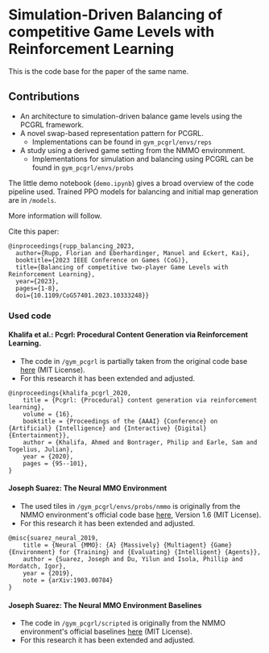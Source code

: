 # Simulation-Driven Balancing of competitive Game Levels with Reinforcement Learning

This is the code base for the paper of the same name.

## Contributions
* An architecture to simulation-driven balance game levels using the PCGRL framework.
* A novel swap-based representation pattern for PCGRL.
  * Implementations can be found in ```gym_pcgrl/envs/reps```
* A study using a derived game setting from the NMMO environment.
  * Implementations for simulation and balancing using PCGRL can be found in ```gym_pcgrl/envs/probs```


The little demo notebook (```demo.ipynb```) gives a broad overview of the code pipeline used. Trained PPO models for balancing and initial map generation are in ```/models```.


More information will follow.

Cite this paper:

```
@inproceedings{rupp_balancing_2023,
  author={Rupp, Florian and Eberhardinger, Manuel and Eckert, Kai},
  booktitle={2023 IEEE Conference on Games (CoG)}, 
  title={Balancing of competitive two-player Game Levels with Reinforcement Learning}, 
  year={2023},
  pages={1-8},
  doi={10.1109/CoG57401.2023.10333248}}
```


### Used code

#### Khalifa et al.: Pcgrl: Procedural Content Generation via Reinforcement Learning.

* The code in ```/gym_pcgrl``` is partially taken from the original code base [here](https://github.com/amidos2006/gym-pcgrl) (MIT License).
* For this research it has been extended and adjusted.

```
@inproceedings{khalifa_pcgrl_2020,
	title = {Pcgrl: {Procedural} content generation via reinforcement learning},
	volume = {16},
	booktitle = {Proceedings of the {AAAI} {Conference} on {Artificial} {Intelligence} and {Interactive} {Digital} {Entertainment}},
	author = {Khalifa, Ahmed and Bontrager, Philip and Earle, Sam and Togelius, Julian},
	year = {2020},
	pages = {95--101},
}
```

#### Joseph Suarez: The Neural MMO Environment

* The used tiles in ```/gym_pcgrl/envs/probs/nmmo``` is originally from the NMMO environment's official code base [here](https://github.com/NeuralMMO/environment), Version 1.6 (MIT License).
* For this research it has been extended and adjusted.

```
@misc{suarez_neural_2019,
	title = {Neural {MMO}: {A} {Massively} {Multiagent} {Game} {Environment} for {Training} and {Evaluating} {Intelligent} {Agents}},
	author = {Suarez, Joseph and Du, Yilun and Isola, Phillip and Mordatch, Igor},
	year = {2019},
	note = {arXiv:1903.00784}
}
```

#### Joseph Suarez: The Neural MMO Environment Baselines

* The code in ```/gym_pcgrl/scripted``` is originally from the NMMO environment's official baselines [here](https://github.com/NeuralMMO/baselines) (MIT License).
* For this research it has been extended and adjusted.
